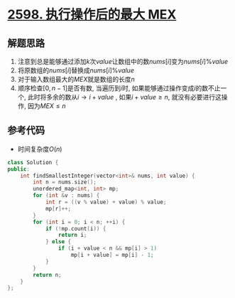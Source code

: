 # [2598. 执行操作后的最大 MEX](https://leetcode.cn/problems/smallest-missing-non-negative-integer-after-operations/)

## 解题思路

1. 注意到总是能够通过添加$k$次$value$让数组中的数$nums[i]$变为$nums[i] \% value$
1. 将原数组的$nums[i]$替换成$nums[i] \% value$
1. 对于输入数组最大的$MEX$就是数组的长度$n$
1. 顺序检查$[0, n - 1]$是否有数, 当遍历到$i$时, 如果能够通过操作变成$i$的数不止一个, 此时将多余的数从$i \rightarrow i + value$ , 如果$i + value \geq n$, 就没有必要进行这操作, 因为$MEX \leq n$

## 参考代码

+ 时间复杂度$O(n)$


```cpp
class Solution {
public:
    int findSmallestInteger(vector<int>& nums, int value) {
        int n = nums.size();
        unordered_map<int, int> mp;
        for (int &v : nums) {
            int r = ((v % value) + value) % value;
            mp[r]++;
        }
        for (int i = 0; i < n; ++i) {
            if (!mp.count(i)) {
                return i;
            } else {
                if (i + value < n && mp[i] > 1)
                    mp[i + value] = mp[i] - 1;
            }
        }
        return n;
    }
};
```
